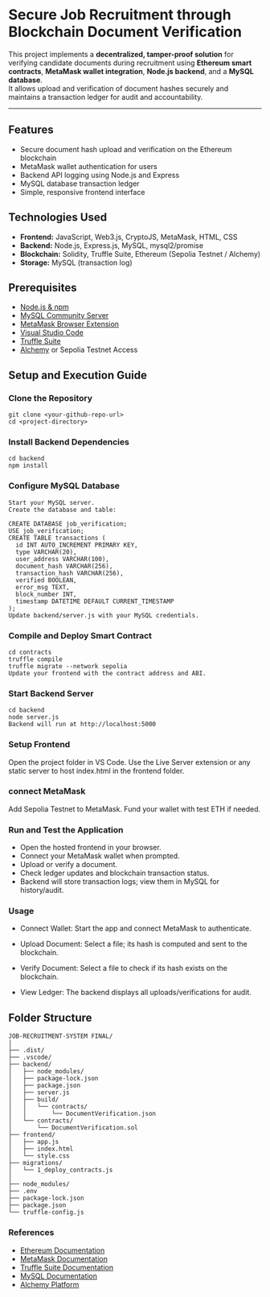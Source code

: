# Secure Job Recruitment through Blockchain Document Verification 

This project implements a **decentralized, tamper-proof solution** for verifying candidate documents during recruitment using **Ethereum smart contracts**, **MetaMask wallet integration**, **Node.js backend**, and a **MySQL database**.  
It allows upload and verification of document hashes securely and maintains a transaction ledger for audit and accountability.

---

## Features
- Secure document hash upload and verification on the Ethereum blockchain  
- MetaMask wallet authentication for users  
- Backend API logging using Node.js and Express  
- MySQL database transaction ledger  
- Simple, responsive frontend interface  

## Technologies Used
- **Frontend:** JavaScript, Web3.js, CryptoJS, MetaMask, HTML, CSS  
- **Backend:** Node.js, Express.js, MySQL, mysql2/promise  
- **Blockchain:** Solidity, Truffle Suite, Ethereum (Sepolia Testnet / Alchemy)  
- **Storage:** MySQL (transaction log)

## Prerequisites
- [Node.js & npm](https://nodejs.org/)  
- [MySQL Community Server](https://dev.mysql.com/downloads/mysql/)  
- [MetaMask Browser Extension](https://metamask.io/)  
- [Visual Studio Code](https://code.visualstudio.com/)  
- [Truffle Suite](https://trufflesuite.com/)  
- [Alchemy](https://www.alchemy.com/) or Sepolia Testnet Access  


## Setup and Execution Guide

### Clone the Repository
```
git clone <your-github-repo-url>
cd <project-directory>
 ```
### Install Backend Dependencies
```
cd backend
npm install
```
### Configure MySQL Database
```
Start your MySQL server.
Create the database and table:

CREATE DATABASE job_verification;
USE job_verification;
CREATE TABLE transactions (
  id INT AUTO_INCREMENT PRIMARY KEY,
  type VARCHAR(20),
  user_address VARCHAR(100),
  document_hash VARCHAR(256),
  transaction_hash VARCHAR(256),
  verified BOOLEAN,
  error_msg TEXT,
  block_number INT,
  timestamp DATETIME DEFAULT CURRENT_TIMESTAMP
);
Update backend/server.js with your MySQL credentials.
```
### Compile and Deploy Smart Contract
```
cd contracts
truffle compile
truffle migrate --network sepolia
Update your frontend with the contract address and ABI.
```

### Start Backend Server
```
cd backend
node server.js
Backend will run at http://localhost:5000
```

### Setup Frontend
Open the project folder in VS Code.
Use the Live Server extension or any static server to host index.html in the frontend folder.

### connect MetaMask
Add Sepolia Testnet to MetaMask.
Fund your wallet with test ETH if needed.

### Run and Test the Application
- Open the hosted frontend in your browser.
- Connect your MetaMask wallet when prompted.
- Upload or verify a document.
- Check ledger updates and blockchain transaction status.
- Backend will store transaction logs; view them in MySQL for history/audit.

### Usage
- Connect Wallet: Start the app and connect MetaMask to authenticate.

- Upload Document: Select a file; its hash is computed and sent to the blockchain.

- Verify Document: Select a file to check if its hash exists on the blockchain.

- View Ledger: The backend displays all uploads/verifications for audit.

## Folder Structure
```
JOB-RECRUITMENT-SYSTEM FINAL/
│
├── .dist/
├── .vscode/
├── backend/
│   ├── node_modules/
│   ├── package-lock.json
│   ├── package.json
│   ├── server.js
│   ├── build/
│   │   └── contracts/
│   │       └── DocumentVerification.json
│   └── contracts/
│       └── DocumentVerification.sol
├── frontend/
│   ├── app.js
│   ├── index.html
│   └── style.css
├── migrations/
│   └── 1_deploy_contracts.js
│
├── node_modules/
├── .env
├── package-lock.json
├── package.json
└── truffle-config.js
```
### References
- [Ethereum Documentation](https://ethereum.org/en/developers/docs/)  
- [MetaMask Documentation](https://docs.metamask.io/)  
- [Truffle Suite Documentation](https://trufflesuite.com/docs/)  
- [MySQL Documentation](https://dev.mysql.com/doc/)  
- [Alchemy Platform](https://www.alchemy.com/)  


